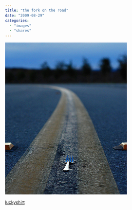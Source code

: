 ```yaml
---
title: "the fork on the road"
date: "2009-08-29"
categories: 
  - "images"
  - "shares"
---
```


![](images/0WvxN7WZkqukwl6rnuJCKukpo1_400.jpg)

[luckyshirt](http://luckyshirt.tumblr.com/post/157932981/oh-me-im-just-making-the-biggest-decision-ive)

